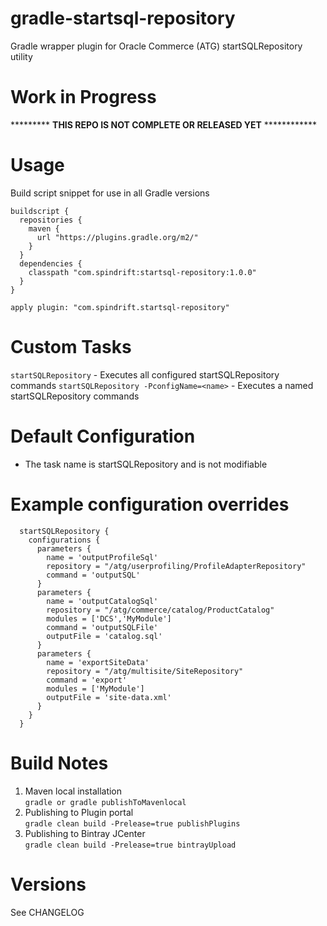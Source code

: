 # gradle-startsql-repository
Gradle wrapper plugin for Oracle Commerce (ATG) startSQLRepository utility


Work in Progress
================

*********  **THIS REPO IS NOT COMPLETE OR RELEASED YET** ************

Usage
=====
Build script snippet for use in all Gradle versions
```$xslt
buildscript {
  repositories {
    maven {
      url "https://plugins.gradle.org/m2/"
    }
  }
  dependencies {
    classpath "com.spindrift:startsql-repository:1.0.0"
  }
}

apply plugin: "com.spindrift.startsql-repository"
``` 

Custom Tasks
============

`startSQLRepository` - Executes all configured startSQLRepository commands
`startSQLRepository -PconfigName=<name>` - Executes a named startSQLRepository commands

Default Configuration
=====================

- The task name is startSQLRepository and is not modifiable


Example configuration overrides
===============================

```$xslt
  startSQLRepository {
    configurations {
      parameters {
        name = 'outputProfileSql'
        repository = "/atg/userprofiling/ProfileAdapterRepository"
        command = 'outputSQL'
      }
      parameters {
        name = 'outputCatalogSql'
        repository = "/atg/commerce/catalog/ProductCatalog"
        modules = ['DCS','MyModule']
        command = 'outputSQLFile'
        outputFile = 'catalog.sql'
      }
      parameters {
        name = 'exportSiteData'
        repository = "/atg/multisite/SiteRepository"
        command = 'export'
        modules = ['MyModule']
        outputFile = 'site-data.xml'
      }
    }
  }
```

Build Notes
===========

1. Maven local installation  
`gradle or gradle publishToMavenlocal`  
2. Publishing to Plugin portal  
`gradle clean build -Prelease=true publishPlugins`  
3. Publishing to Bintray JCenter  
`gradle clean build -Prelease=true bintrayUpload`  

Versions
========

See CHANGELOG

